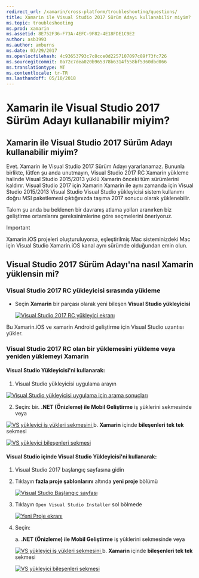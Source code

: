 ```yaml
---
redirect_url: /xamarin/cross-platform/troubleshooting/questions/
title: Xamarin ile Visual Studio 2017 Sürüm Adayı kullanabilir miyim?
ms.topic: troubleshooting
ms.prod: xamarin
ms.assetid: 8E752F36-F73A-4EFC-9F82-4E18FDE1C9E2
author: asb3993
ms.author: amburns
ms.date: 03/29/2017
ms.openlocfilehash: 4c93653793c7c8cce0d2257107097c89f73fc726
ms.sourcegitcommit: 0a72c7dea020b965378b6314f558bf5360dbd066
ms.translationtype: MT
ms.contentlocale: tr-TR
ms.lasthandoff: 05/10/2018
---
```

# <a name="can-i-use-visual-studio-2017-release-candidate-with-xamarin"></a>Xamarin ile Visual Studio 2017 Sürüm Adayı kullanabilir miyim?

## <a name="can-i-use-visual-studio-2017-release-candidate-with-xamarin"></a>Xamarin ile Visual Studio 2017 Sürüm Adayı kullanabilir miyim?

Evet. Xamarin ile Visual Studio 2017 Sürüm Adayı yararlanamaz. Bununla birlikte, lütfen şu anda unutmayın, Visual Studio 2017 RC Xamarin yükleme halinde Visual Studio 2015/2013 yüklü Xamarin önceki tüm sürümlerini kaldırır. Visual Studio 2017 için Xamarin Xamarin ile aynı zamanda için Visual Studio 2015/2013 Visual Studio Visual Studio yükleyicisi sistem kullanımı doğru MSI paketlemesi çıktığınızda taşıma 2017 sonucu olarak yüklenebilir.

Takım şu anda bu beklenen bir davranış atlama yolları aranırken biz geliştirme ortamlarını gereksinimlerine göre seçmelerini öneriyoruz. 

> [!IMPORTANT]
> Xamarin.iOS projeleri oluşturuluyorsa, eşleştirilmiş Mac sisteminizdeki Mac için Visual Studio Xamarin.iOS kanal aynı sürümde olduğundan emin olun.

## <a name="how-do-i-install-xamarin-to-visual-studio-2017-release-candidate"></a>Visual Studio 2017 Sürüm Adayı'na nasıl Xamarin yüklensin mi?

### <a name="installing-during-the-visual-studio-2017-rc-installer"></a>Visual Studio 2017 RC yükleyicisi sırasında yükleme

* Seçin **Xamarin** bir parçası olarak yeni bileşen **Visual Studio yükleyicisi**

  [![](visualstudio-2017-rc-images/install1-sml.png "Visual Studio 2017 RC yükleyici ekranı")](visualstudio-2017-rc-images/install1-orig.png#lightbox)

Bu Xamarin.iOS ve xamarin Android geliştirme için Visual Studio uzantısı yükler.

### <a name="installing-or-reinstalling-xamarin-in-an-existing-installation-of-visual-studio-2017-rc"></a>Visual Studio 2017 RC olan bir yüklemesini yükleme veya yeniden yüklemeyi Xamarin

#### <a name="using-the-visual-studio-installer"></a>Visual Studio Yükleyicisi'ni kullanarak:

1. Visual Studio yükleyicisi uygulama arayın

  [![](visualstudio-2017-rc-images/reinstall1-sml.png "Visual Studio yükleyicisi uygulama için arama sonuçları")](visualstudio-2017-rc-images/reinstall1-orig.png#lightbox)

2. Seçin: bir. **.NET (Önizleme) ile Mobil Geliştirme** iş yüklerini sekmesinde veya

  [![](visualstudio-2017-rc-images/reinstall2-sml.png "VS yükleyici iş yükleri sekmesini") ](visualstudio-2017-rc-images/reinstall2-orig.png#lightbox) b. **Xamarin** içinde **bileşenleri tek tek** sekmesi

  [![](visualstudio-2017-rc-images/reinstall3-sml.png "VS yükleyici bileşenleri sekmesi")](visualstudio-2017-rc-images/reinstall3-orig.png#lightbox)

#### <a name="using-the-visual-studio-installer-within-visual-studio"></a>Visual Studio içinde Visual Studio Yükleyicisi'ni kullanarak:
1. Visual Studio 2017 başlangıç sayfasına gidin
2. Tıklayın **fazla proje şablonlarını** altında **yeni proje** bölümü

    [![](visualstudio-2017-rc-images/reinstall4-sml.png "Visual Studio Başlangıç sayfası")](visualstudio-2017-rc-images/reinstall4-orig.png#lightbox)
3. Tıklayın `Open Visual Studio Installer` sol bölmede

    [![](visualstudio-2017-rc-images/reinstall5-sml.png "Yeni Proje ekranı")](visualstudio-2017-rc-images/reinstall5-orig.png#lightbox)
4. Seçin:
    
    a. **.NET (Önizleme) ile Mobil Geliştirme** iş yüklerini sekmesinde veya

    [![](visualstudio-2017-rc-images/reinstall2-sml.png "VS yükleyici iş yükleri sekmesini") ](visualstudio-2017-rc-images/reinstall2-orig.png#lightbox) b. **Xamarin** içinde **bileşenleri tek tek** sekmesi

    [![](visualstudio-2017-rc-images/reinstall3-sml.png "VS yükleyici bileşenleri sekmesi")](visualstudio-2017-rc-images/reinstall3-orig.png#lightbox)
